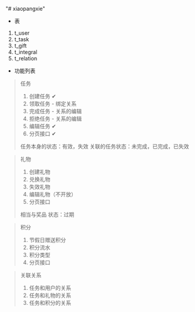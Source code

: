 "# xiaopangxie" 

- 表
1. t_user
2. t_task
3. t_gift
4. t_integral
4. t_relation

- 功能列表
> 任务
>1. 创建任务    ✔
>2. 领取任务 - 绑定关系
>3. 完成任务 - 关系的编辑
>3. 拒绝任务 - 关系的编辑
>4. 编辑任务    ✔
>5. 分页接口    ✔
>
>任务本身的状态：有效，失效
>关联的任务状态：未完成，已完成，已失效

> 礼物
>1. 创建礼物
>2. 兑换礼物
>3. 失效礼物
>4. 编辑礼物（不开放）
>5. 分页接口
>
>相当与奖品
>状态：过期

> 积分
>1. 节假日赠送积分
>2. 积分流水
>3. 积分类型
>4. 分页接口

> 关联关系
>1. 任务和用户的关系
>2. 任务和礼物的关系
>3. 任务和积分的关系
